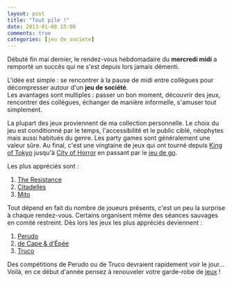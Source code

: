 ```yaml
---
layout: post
title: "Tout pile !"
date: 2013-01-08 15:00
comments: true
categories: [jeu de societe]
---
```

Débuté fin mai dernier, le rendez-vous hebdomadaire du __mercredi midi__ a remporté un succès qui ne s'est depuis lors jamais démenti.

L'idée est simple : se rencontrer à la pause de midi entre collègues pour décompresser autour d'un __jeu de société__.<!--more-->  
Les avantages sont multiples : passer un bon moment, découvrir des jeux, rencontrer des collègues, échanger de manière informelle, s'amuser tout simplement.

La plupart des jeux proviennent de ma collection personnelle. Le choix du jeu est conditionné par le temps, l'accessibilité et le public ciblé, néophytes mais aussi habitués du genre. Les party games sont généralement une valeur sûre. Au final, c'est une vingtaine de jeux qui ont tourné depuis [King of Tokyo](http://www.trictrac.net/index.php3?id=jeux&rub=detail&inf=detail&jeu=13710) jusqu'à [City of Horror](http://www.trictrac.net/index.php3?id=jeux&rub=detail&inf=detail&jeu=16456) en passant par le [jeu de go](http://boulogne.jeudego.org/?page_id=21).

Les plus appréciés sont :

1. [The Resistance](http://www.trictrac.net/index.php3?id=jeux&rub=detail&inf=detail&jeu=13740)
2. [Citadelles](http://www.trictrac.net/index.php3?id=jeux&rub=detail&inf=detail&jeu=2258)
3. [Mito](http://www.trictrac.net/index.php3?id=jeux&rub=detail&inf=detail&jeu=15796)

Tout dépend en fait du nombre de joueurs présents, c'est un peu la surprise à chaque rendez-vous. Certains organisent même des séances sauvages en comité restreint. Dès lors les jeux les plus appréciés deviennent :

1. [Perudo](http://www.trictrac.net/index.php3?id=jeux&rub=detail&inf=detail&jeu=1624)
2. [de Cape & d’Épée](http://www.trictrac.net/index.php3?id=jeux&rub=detail&inf=detail&jeu=8363)
3. [Truco](http://www.trictrac.net/index.php3?id=jeux&rub=detail&inf=detail&jeu=9012)

Des compétitions de Perudo ou de Truco devraient rapidement voir le jour...  
Voilà, en ce début d'année pensez à renouveler votre garde-robe de [jeux](http://vidberg.blog.lemonde.fr/files/2012/12/catalogue.pdf) !
